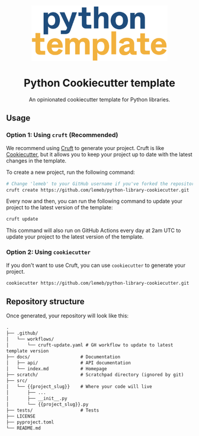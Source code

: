 <div align="center">
    <img alt="Python Cookiecutter template." src="logo.png" height="150">
    <h1 align="center">Python Cookiecutter template</h1>
</div>

<p align="center">
    An opinionated cookiecutter template for Python libraries.
</p>

## Usage

### Option 1: Using `cruft` (Recommended)

We recommend using [Cruft](https://cruft.github.io/cruft/) to generate your
project. Cruft is like
[Cookiecutter](https://cookiecutter.readthedocs.io/en/stable/), but it allows
you to keep your project up to date with the latest changes in the template.

To create a new project, run the following command:

```bash
# Change 'lemeb' to your GitHub username if you've forked the repository.
cruft create https://github.com/lemeb/python-library-cookiecutter.git
```

Every now and then, you can run the following command to update your project to
the latest version of the template:

```bash
cruft update
```

This command will also run on GitHub Actions every day at 2am UTC to update your
project to the latest version of the template.

### Option 2: Using `cookiecutter`

If you don't want to use Cruft, you can use `cookiecutter` to generate your
project.

```bash
cookiecutter https://github.com/lemeb/python-library-cookiecutter.git
```

## Repository structure

Once generated, your repository will look like this:

```
.
├── .github/
│   └── workflows/
│       └── cruft-update.yaml # GH workflow to update to latest template version
├── docs/                   # Documentation
│   ├── api/                # API documentation
│   └── index.md            # Homepage
├── scratch/                # Scratchpad directory (ignored by git)
├── src/
│   └── {{project_slug}}    # Where your code will live
│       ├── ...
│       ├── __init__.py
│       └── {{project_slug}}.py
├── tests/                  # Tests
├── LICENSE
├── pyproject.toml
└── README.md
```
